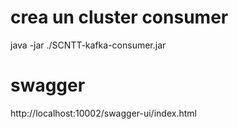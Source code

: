 # crea un cluster consumer
java -jar ./SCNTT-kafka-consumer.jar
# swagger
http://localhost:10002/swagger-ui/index.html